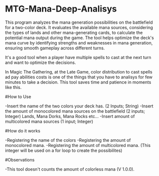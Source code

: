 # MTG-Mana-Deep-Analisys
This program analyzes the mana generation possibilities on the battlefield for a two-color deck. It evaluates the available mana sources, considering the types of lands and other mana-generating cards, to calculate the potential mana output during the game. The tool helps optimize the deck's mana curve by identifying strengths and weaknesses in mana generation, ensuring smooth gameplay across different turns.

It's a good tool when a player have multiple spells to cast at the next turn and want to optimize the decisions. 

In Magic The Gathering, at the Late Game, color distribution to cast spells ad pay abilities costs is one of the things that you have to analisys for few minutes to take a decision. This tool saves time and patience in moments like this.

#How to Use

-Insert the name of the two colors your deck has. (2 Inputs; String)
-Insert the amount of monocolored mana sources on the battlefield (2 inputs; Integer)
Lands, Mana Dorks, Mana Rocks etc...
-Insert amount of multicolored mana sources (1 input; Integer)

#How do it works

-Registering the name of the colors
-Registering the amount of monocolored mana.
-Registering the amount of multicolored mana. (This integer will be used on a for loop to create the possibilites)

#Observations

-This tool doesn't counts the amount of colorless mana (V 1.0.0).
